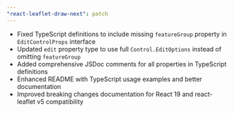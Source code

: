 ```yaml
---
"react-leaflet-draw-next": patch
---
```


- Fixed TypeScript definitions to include missing `featureGroup` property in `EditControlProps` interface
- Updated `edit` property type to use full `Control.EditOptions` instead of omitting `featureGroup`
- Added comprehensive JSDoc comments for all properties in TypeScript definitions
- Enhanced README with TypeScript usage examples and better documentation
- Improved breaking changes documentation for React 19 and react-leaflet v5 compatibility

